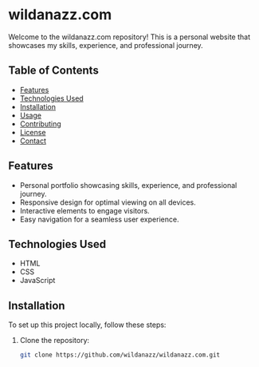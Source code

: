 # wildanazz.com

Welcome to the wildanazz.com repository! This is a personal website that showcases my skills, experience, and professional journey.

## Table of Contents

- [Features](#features)
- [Technologies Used](#technologies-used)
- [Installation](#installation)
- [Usage](#usage)
- [Contributing](#contributing)
- [License](#license)
- [Contact](#contact)

## Features

- Personal portfolio showcasing skills, experience, and professional journey.
- Responsive design for optimal viewing on all devices.
- Interactive elements to engage visitors.
- Easy navigation for a seamless user experience.

## Technologies Used

- HTML
- CSS
- JavaScript

## Installation

To set up this project locally, follow these steps:

1. Clone the repository:
   ```bash
   git clone https://github.com/wildanazz/wildanazz.com.git
